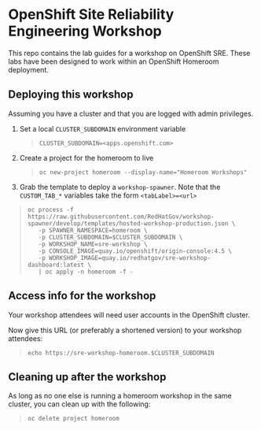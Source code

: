 # OpenShift Site Reliability Engineering Workshop

This repo contains the lab guides for a workshop on OpenShift SRE. These labs have been designed to work within an OpenShift Homeroom deployment.

## Deploying this workshop
Assuming you have a cluster and that you are logged with admin privileges.

1. Set a local `CLUSTER_SUBDOMAIN` environment variable
    > `CLUSTER_SUBDOMAIN=<apps.openshift.com>`

2. Create a project for the homeroom to live
    > `oc new-project homeroom --display-name="Homeroom Workshops"`

3. Grab the template to deploy a `workshop-spawner`. Note that the `CUSTOM_TAB_*` variables take the form `<tabLabel>=<url>`
> ```
> oc process -f https://raw.githubusercontent.com/RedHatGov/workshop-spawner/develop/templates/hosted-workshop-production.json \
>    -p SPAWNER_NAMESPACE=homeroom \
>    -p CLUSTER_SUBDOMAIN=$CLUSTER_SUBDOMAIN \
>    -p WORKSHOP_NAME=sre-workshop \
>    -p CONSOLE_IMAGE=quay.io/openshift/origin-console:4.5 \
>    -p WORKSHOP_IMAGE=quay.io/redhatgov/sre-workshop-dashboard:latest \
>    | oc apply -n homeroom -f -
> ```

## Access info for the workshop
Your workshop attendees will need user accounts in the OpenShift cluster.

Now give this URL (or preferably a shortened version) to your workshop attendees:
>`echo https://sre-workshop-homeroom.$CLUSTER_SUBDOMAIN`

## Cleaning up after the workshop
As long as no one else is running a homeroom workshop in the same cluster, you can clean up with the following:
>`oc delete project homeroom`